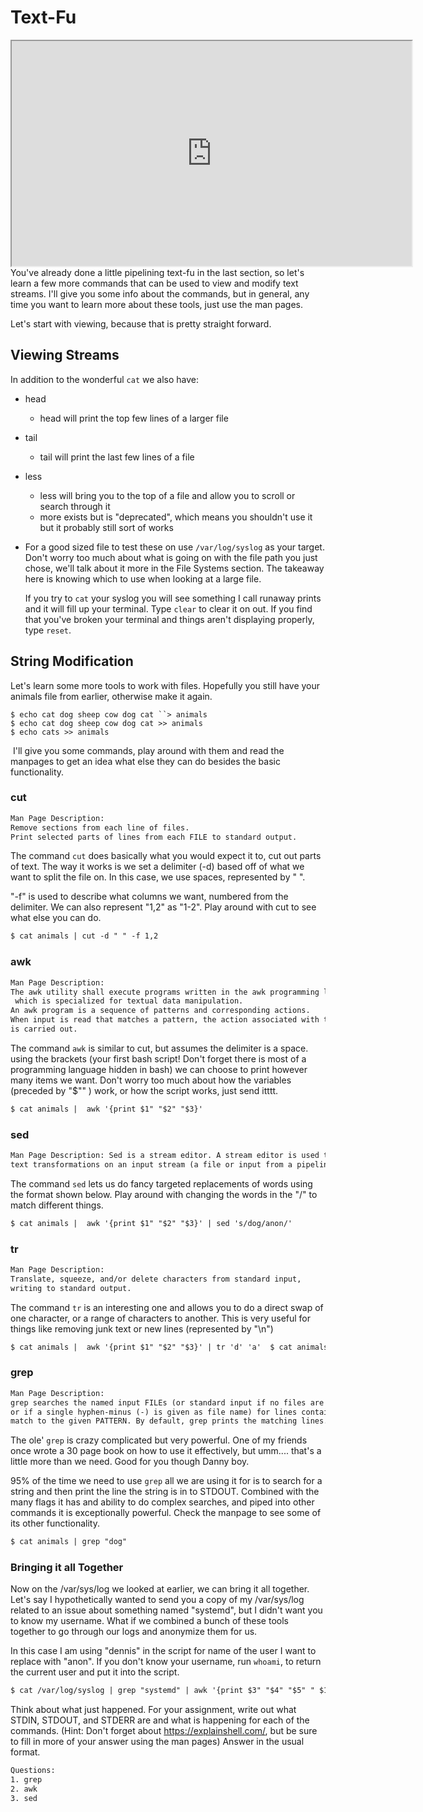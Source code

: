 # Text-Fu

<iframe allowfullscreen height="360" src="https://www.youtube.com/embed/NmrFM1_9K74?wmode=opaque" width="640"></iframe>You've
already done a little pipelining text-fu in the last section, so let's
learn a few more commands that can be used to view and modify text
streams. I'll give you some info about the commands, but in general, any
time you want to learn more about these tools, just use the man pages.

Let's start with viewing, because that is pretty straight forward.

## Viewing Streams

In addition to the wonderful `cat` we also have:

-   head
    -   head will print the top few lines of a larger file

-   tail
    -   tail will print the last few lines of a file

-   less

    -   less will bring you to the top of a file and allow you to scroll
        or search through it
    -   more exists but is "deprecated", which means you shouldn't use
        it but it probably still sort of works

-   For a good sized file to test these on use `/var/log/syslog` as your
    target. Don't worry too much about what is going on with the file
    path you just chose, we'll talk about it more in the File Systems
    section. The takeaway here is knowing which to use when looking at a
    large file.

    If you try to `cat` your syslog you will see something I call
    runaway prints and it will fill up your terminal. Type `clear` to
    clear it on out. If you find that you've broken your terminal and
    things aren't displaying properly, type `reset`.

## String Modification

Let's learn some more tools to work with files. Hopefully you still have
your animals file from earlier, otherwise make it again.

`$ echo cat dog sheep cow dog cat ``> animals `  
`$ echo cat dog sheep cow dog cat >> animals `  
`$ echo cats >> animals `

 I'll give you some commands, play around with them and read the
manpages to get an idea what else they can do besides the basic
functionality.

### cut

``` default
Man Page Description: 
Remove sections from each line of files. 
Print selected parts of lines from each FILE to standard output.
```

The command `cut` does basically what you would expect it to, cut out
parts of text. The way it works is we set a delimiter (-d) based off of
what we want to split the file on. In this case, we use spaces,
represented by " ".

"-f" is used to describe what columns we want, numbered from the
delimiter. We can also represent "1,2" as "1-2". Play around with cut to
see what else you can do.

``` default
$ cat animals | cut -d " " -f 1,2
```

### awk

``` default
Man Page Description: 
The awk utility shall execute programs written in the awk programming language,
 which is specialized for textual data manipulation. 
An awk program is a sequence of patterns and corresponding actions. 
When input is read that matches a pattern, the action associated with that pattern
is carried out.
```

The command `awk` is similar to cut, but assumes the delimiter is a
space. using the brackets (your first bash script! Don't forget there is
most of a programming language hidden in bash) we can choose to print
however many items we want. Don't worry too much about how the variables
(preceded by "$"" ) work, or how the script works, just send itttt.

``` default
$ cat animals |  awk '{print $1" "$2" "$3}'
```

### sed

``` default
Man Page Description: Sed is a stream editor. A stream editor is used to perform basic 
text transformations on an input stream (a file or input from a pipeline).
```

The command `sed` lets us do fancy targeted replacements of words using
the format shown below. Play around with changing the words in the "/"
to match different things.

``` default
$ cat animals |  awk '{print $1" "$2" "$3}' | sed 's/dog/anon/'
```

### tr

``` default
Man Page Description: 
Translate, squeeze, and/or delete characters from standard input, 
writing to standard output.
```

The command `tr` is an interesting one and allows you to do a direct
swap of one character, or a range of characters to another. This is very
useful for things like removing junk text or new lines (represented by
"\\n")

``` default
$ cat animals |  awk '{print $1" "$2" "$3}' | tr 'd' 'a'  $ cat animals |  awk '{print $1" "$2" "$3}' | tr 'do' 'pi'  
```

### grep

``` default
Man Page Description: 
grep searches the named input FILEs (or standard input if no files are named, 
or if a single hyphen-minus (-) is given as file name) for lines containing a 
match to the given PATTERN. By default, grep prints the matching lines.
```

The ole' `grep` is crazy complicated but very powerful. One of my
friends once wrote a 30 page book on how to use it effectively, but
umm.... that's a little more than we need. Good for you though Danny
boy.

95% of the time we need to use `grep` all we are using it for is to
search for a string and then print the line the string is in to STDOUT.
Combined with the many flags it has and ability to do complex searches,
and piped into other commands it is exceptionally powerful. Check the
manpage to see some of its other functionality.

``` default
$ cat animals | grep "dog"
```

### Bringing it all Together

Now on the /var/sys/log we looked at earlier, we can bring it all
together. Let's say I hypothetically wanted to send you a copy of my
/var/sys/log related to an issue about something named "systemd", but I
didn't want you to know my username. What if we combined a bunch of
these tools together to go through our logs and anonymize them for us.

In this case I am using "dennis" in the script for name of the user I
want to replace with "anon". If you don't know your username, run
`whoami`, to return the current user and put it into the script.

``` default
$ cat /var/log/syslog | grep "systemd" | awk '{print $3" "$4" "$5" " $10" "$11" " $12" "$13" "$14}' | sed 's/dennis/anon/'
```

Think about what just happened. For your assignment, write out what
STDIN, STDOUT, and STDERR are and what is happening for each of the
commands. (Hint: Don't forget about
<a href="https://explainshell.com/" rel="noopener"
target="_blank">https://explainshell.com/</a>, but be sure to fill in
more of your answer using the man pages) Answer in the usual format.

``` default
Questions:
1. grep 
2. awk 
3. sed
```
